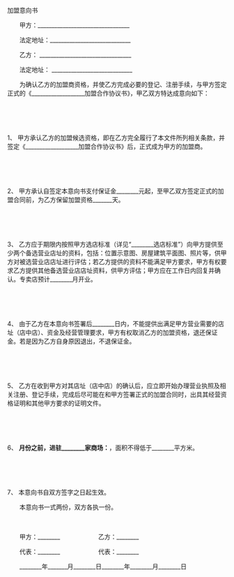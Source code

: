 



加盟意向书



 

　　甲方：_________________________________

　　法定地址：_____________________________

　　乙方： _________________________________

　　法定地址： _____________________________　　

　　为确认乙方的加盟商资格，并使乙方完成必要的登记、注册手续，与甲方签定正式的《___________________加盟合作协议书》，甲乙双方特达成意向如下：

　　

　　

1、
甲方承认乙方的加盟候选资格，即在乙方完全履行了本文件所列相关条款，并签定《___________________加盟合作协议书》后，正式成为甲方的加盟商。

　　

　　

2、
甲方承认自签定本意向书支付保证金________元起，至甲乙双方签定正式的加盟合同前，为乙方保留加盟资格_______天。

　　

　　

3、
乙方应于期限内按照甲方选店标准（详见“________选店标准”）向甲方提供至少两个备选营业店址的资料，包括：位置示意图、房屋建筑平面图、照片等，供甲方对被选营业店店址进行评估；若乙方提供的资料不能满足甲方要求，甲方有权要求乙方提供其他备选营业店店址资料，供甲方评估；甲方应在工作日内回复并确认。专卖店预计________月开业。

　　

　　

4、
由于乙方在本意向书签署后________日内，不能提供出满足甲方营业需要的店址（店中店）、资金及经营管理要求，甲方有权取消乙方的加盟资格，退还保证金。若是因为乙方自身原因退出，不退保证金。

　　

　　

5、
乙方在收到甲方对其店址（店中店）的确认后，应立即开始办理营业执照及相关注册、登记手续，完成后尽可能在和甲方签署正式的加盟合同时，出具其经营资格证明和其他甲方要求的证明文件。

　　

　　

6、
________月份之前，进驻________家商场：________，面积不得低于________平方米。

　　

　　

7、
本意向书自双方签字之日起生效。

　　本意向书一式两份，双方各执一份。　　

　　

　　甲方：________　　　　　　 乙方：________

　　代表：________　　　　　　 代表：________

　　________年_______月________日________年________月________日